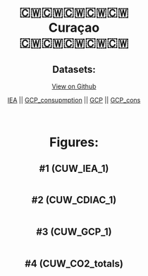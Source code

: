 
<center>
<h1 align="center">
🇨🇼🇨🇼🇨🇼🇨🇼🇨🇼
<br>
Curaçao
<br>
🇨🇼🇨🇼🇨🇼🇨🇼🇨🇼
</h1>
<h2>Datasets:</h2>
<p><a href="https://github.com/dquintani/GreenhouseData/tree/master/country_data/CUW_Curaçao/data">View on Github</a>
<br></p><p><a href="data/CUW_IEA.csv">IEA</a> || <a href="data/CUW_GCP_consupmption.csv">GCP_consupmption</a> || <a href="data/CUW_GCP.csv">GCP</a> || <a href="data/CUW_GCP_cons.csv">GCP_cons</a></p><p><br></p>
<h1>Figures:</h1><h2>#1 (CUW_IEA_1)</h2>
<p><img alt="" src="figures/CUW_IEA_1.png" /></p><h2>#2 (CUW_CDIAC_1)</h2>
<p><img alt="" src="figures/CUW_CDIAC_1.png" /></p><h2>#3 (CUW_GCP_1)</h2>
<p><img alt="" src="figures/CUW_GCP_1.png" /></p><h2>#4 (CUW_CO2_totals)</h2>
<p><img alt="" src="figures/CUW_CO2_totals.png" /></p>